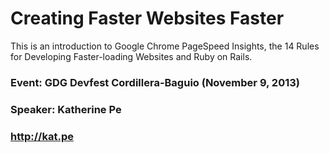 # Creating Faster Websites Faster

This is an introduction to Google Chrome PageSpeed Insights, the 14 Rules for Developing Faster-loading Websites and Ruby on Rails.


### Event: GDG Devfest Cordillera-Baguio (November 9, 2013)
### Speaker: Katherine Pe
### http://kat.pe
